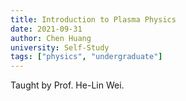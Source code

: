 ```yaml
---
title: Introduction to Plasma Physics
date: 2021-09-31
author: Chen Huang
university: Self-Study
tags: ["physics", "undergraduate"]
---
```


Taught by Prof. He-Lin Wei.
